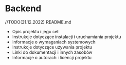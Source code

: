 # Backend

//TODO(21.12.2022) README.md 

- Opis projektu i jego cel
- Instrukcje dotyczące instalacji i uruchamiania projektu
- Informacje o wymaganiach systemowych
- Instrukcje dotyczące używania projektu
- Linki do dokumentacji i innych zasobów
- Informacje o autorach i licencji projektu
